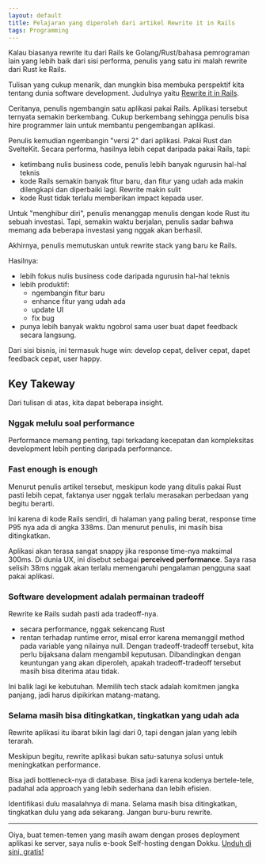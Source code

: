 ```yaml
---
layout: default
title: Pelajaran yang diperoleh dari artikel Rewrite it in Rails
tags: Programming
---
```


Kalau biasanya rewrite itu dari Rails ke Golang/Rust/bahasa pemrograman lain yang lebih baik dari sisi performa, penulis yang satu ini malah rewrite dari Rust ke Rails.

Tulisan yang cukup menarik, dan mungkin bisa membuka perspektif kita tentang dunia software development. Judulnya yaitu [Rewrite it in Rails](https://dirkjonker.bearblog.dev/rewrite-it-in-rails/).

Ceritanya, penulis ngembangin satu aplikasi pakai Rails. Aplikasi tersebut ternyata semakin berkembang. Cukup berkembang sehingga penulis bisa hire programmer lain untuk membantu pengembangan aplikasi.

Penulis kemudian ngembangin "versi 2" dari aplikasi. Pakai Rust dan SvelteKit. Secara performa, hasilnya lebih cepat daripada pakai Rails, tapi:
- ketimbang nulis business code, penulis lebih banyak ngurusin hal-hal teknis
- kode Rails semakin banyak fitur baru, dan fitur yang udah ada makin dilengkapi dan diperbaiki lagi. Rewrite makin sulit
- kode Rust tidak terlalu memberikan impact kepada user.

Untuk "menghibur diri", penulis menanggap menulis dengan kode Rust itu sebuah investasi. Tapi, semakin waktu berjalan, penulis sadar bahwa memang ada beberapa investasi yang nggak akan berhasil.

Akhirnya, penulis memutuskan untuk rewrite stack yang baru ke Rails.

Hasilnya:
- lebih fokus nulis business code daripada ngurusin hal-hal teknis
- lebih produktif:
  - ngembangin fitur baru
  - enhance fitur yang udah ada
  - update UI
  - fix bug
- punya lebih banyak waktu ngobrol sama user buat dapet feedback secara langsung.

Dari sisi bisnis, ini termasuk huge win: develop cepat, deliver cepat, dapet feedback cepat, user happy.
## Key Takeway

Dari tulisan di atas, kita dapat beberapa insight.
### Nggak melulu soal performance

Performance memang penting, tapi terkadang kecepatan dan kompleksitas development lebih penting daripada performance.
### Fast enough is enough

Menurut penulis artikel tersebut, meskipun kode yang ditulis pakai Rust pasti lebih cepat, faktanya user nggak terlalu merasakan perbedaan yang begitu berarti.

Ini karena di kode Rails sendiri, di halaman yang paling berat, response time P95 nya ada di angka 338ms. Dan menurut penulis, ini masih bisa ditingkatkan.

Aplikasi akan terasa sangat snappy jika response time-nya maksimal 300ms. Di dunia UX, ini disebut sebagai **perceived performance**. Saya rasa selisih 38ms nggak akan terlalu memengaruhi pengalaman pengguna saat pakai aplikasi.

### Software development adalah permainan tradeoff

Rewrite ke Rails sudah pasti ada tradeoff-nya.
- secara performance, nggak sekencang Rust
- rentan terhadap runtime error, misal error karena memanggil method pada variable yang nilainya null.
Dengan tradeoff-tradeoff tersebut, kita perlu bijaksana dalam mengambil keputusan. Dibandingkan dengan keuntungan yang akan diperoleh, apakah tradeoff-tradeoff tersebut masih bisa diterima atau tidak.

Ini balik lagi ke kebutuhan. Memilih tech stack adalah komitmen jangka panjang, jadi harus dipikirkan matang-matang.
### Selama masih bisa ditingkatkan, tingkatkan yang udah ada

Rewrite aplikasi itu ibarat bikin lagi dari 0, tapi dengan jalan yang lebih terarah.

Meskipun begitu, rewrite aplikasi bukan satu-satunya solusi untuk meningkatkan performance.

Bisa jadi bottleneck-nya di database. Bisa jadi karena kodenya bertele-tele, padahal ada approach yang lebih sederhana dan lebih efisien.

Identifikasi dulu masalahnya di mana. Selama masih bisa ditingkatkan, tingkatkan dulu yang ada sekarang. Jangan buru-buru rewrite.

***

Oiya, buat temen-temen yang masih awam dengan proses deployment aplikasi ke server, saya nulis e-book Self-hosting dengan Dokku. [Unduh di sini, gratis!](https://shop.adipurnm.my.id/products/self-hosting-dengan-dokku/)
